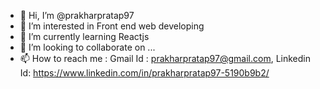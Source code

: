 - 👋 Hi, I’m @prakharpratap97
- 👀 I’m interested in Front end web developing 
- 🌱 I’m currently learning Reactjs
- 💞️ I’m looking to collaborate on ...
- 📫 How to reach me : Gmail Id : prakharpratap97@gmail.com, Linkedin Id: https://www.linkedin.com/in/prakharpratap97-5190b9b2/

<!---
prakharpratap97/prakharpratap97 is a ✨ special ✨ repository because its `README.md` (this file) appears on your GitHub profile.
You can click the Preview link to take a look at your changes.
--->
